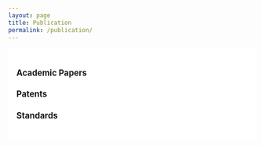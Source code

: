 ```yaml
---
layout: page
title: Publication
permalink: /publication/
---
```


<style>
    h4 {
        font-weight: bold;
    }
</style>
<section>
    <div class="cw-content container-fluid">
        <div class="cyw-container">
            <div class="container">
                <!--Start Container Div-->
                <div style="background-color:white; font-size: 120%; font-weight: bold" class="container-fluid">
                    <!--Start Content Grid-->
                    <div class="row content">
                        <div style="padding:1.0em" class="content-wrapper">
                            <h4 class = "title-level-4 year"> 
                                Academic Papers
                                <a href="/publication/papers">
                                    <i class="fa fa-link" aria-hidden="true"></i>
                                </a>
                            </h4>
                            <h4 class = "title-level-4 year"> 
                                Patents 
                                <a href="/publication/patents">
                                    <i class="fa fa-link" aria-hidden="true"></i>
                                </a>
                            </h4>
                            <h4 class = "title-level-4 year"> 
                                Standards
                                <a href="/publication/standards">
                                    <i class="fa fa-link" aria-hidden="true"></i>
                                </a>
                            </h4>
                        </div>
                    </div>
                    <div class="clear"></div>
                    <!--End Content Grid-->
                </div>
            </div>
        </div>
        <!--End Container Div-->
    </div>
</section>

<script type="text/javascript">
    var acc = document.getElementsByClassName("accordion");

    for (var i = 0; i < acc.length; i++) {
        acc[i].addEventListener("click", function () {
            this.classList.toggle("acc_active");
            var panel = this.nextElementSibling;
            if (panel.style.maxHeight) {
                panel.style.maxHeight = null;
            } else {
                panel.style.maxHeight = panel.scrollHeight + "px";
            }
        });
    }

    for (var i = 0; i < acc.length; i++) {
        acc[i].click();
    }
</script>
